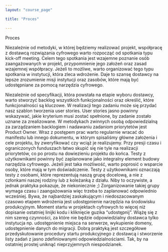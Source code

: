 ```yaml
---
layout: "course_page"

title: "Proces"

---
```


<div class="text-center screen-title">
Proces 
</div>

<div class="screen-content">
  <p>
Niezależnie od metodyki, w której będziemy realizować projekt, współpracę z dostawcą rozwiązania cyfrowego warto rozpocząć od spotkania typu kick-off meeting. Celem tego spotkania jest wzajemne poznanie osób zaangażowanych w projekt, przypomnienie jego założeń oraz zasad wzajemnej współpracy. Jeżeli to możliwe, warto organizować tego typu spotkania w instytucji, która zleca wdrożenie. Daje to szansę dostawcy na lepsze zrozumienie misji instytucji oraz zasobów, które mają być udostępniane za pomocą narzędzia cyfrowego.</p>
  
  <p>
Niezależnie od specyfikacji, która powstała na etapie wyboru dostawcy, warto stworzyć backlog wszystkich funkcjonalności oraz określić, które funkcjonalności są kluczowe. W realizacji tego zadaniu może się przydać nasz szablon tworzenia user stories. User stories jasno powinny wskazywać, jakie kryterium musi zostać spełnione, by zadanie zostało uznane za zrealizowane. W metodykach zwinnych osobą odpowiedzialną za zarządzaniem backlogiem i nadawaniu zadaniom priorytetów jest Product Owner. 
Wraz z postępem prac warto regularnie wracać do manifestu lub innego dokumentu, w którym spisaliśmy główne założenia i cele projektu, by zweryfikować czy wciąż je realizujemy. Przy presji czasu i ograniczonych funduszach łatwo skupić się nie tyle na realizacji priorytetów, co po prostu na dowiezieniu projektu do końca. 
Testy z użytkownikami powinny być zaplanowane jako integralny element budowy narzędzia cyfrowego. Jeżeli jest taka możliwość, warto poprosić o wsparcie osoby, które mają w tym doświadczenie. Testy z użytkownikami oznaczają testy z osobami, które reprezentują naszą grupę docelową, a nie z członkami naszej rodziny lub z koleżanką z działu. Niby to oczywiste, a jednak praktyka pokazuje, że niekoniecznie ;) Zorganizowanie takiej grupy wymaga czasu i zaangażowania więc trzeba to zaplanować odpowiednio wcześniej. 
Bywa, że najbardziej zaskakującym i niedoszacowanym czasowo etapem wdrożenia jest udostępnienie narzędzia na środowisku produkcyjnym. Moment startu w projektach cyfrowych to więcej niż dopisanie ostatniej linijki kodu i kliknięcie guzika “udostępnij”. Wiążę się z nim szereg czynności, za które nie będzie odpowiedzialny dostawca tylko instytucja np. udostępnienie miejsca na serwerze, wykupienie domeny, udostępnienie danych do migracji. Dobrą praktyką jest szczegółowe przedyskutowanie procedury startu produkcyjnego z dostawcą i stworzenie listy zadań z jasno zdefiniowanymi odpowiedzialnościami. Tak, by na ostatniej prostej uniknąć nieprzyjemnych niespodzianek.
  </p>
  
  

</div> 
